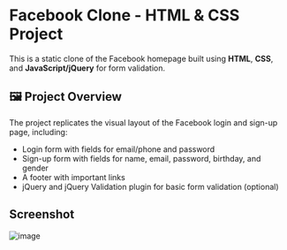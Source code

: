 # Facebook Clone - HTML & CSS Project

This is a static clone of the Facebook homepage built using **HTML**, **CSS**, and **JavaScript/jQuery** for form validation.

## 🖼️ Project Overview

The project replicates the visual layout of the Facebook login and sign-up page, including:
- Login form with fields for email/phone and password
- Sign-up form with fields for name, email, password, birthday, and gender
- A footer with important links
- jQuery and jQuery Validation plugin for basic form validation (optional)

## Screenshot

![image](https://github.com/user-attachments/assets/67ecda99-5b06-420e-bf5c-a5f2bc7fc561)



